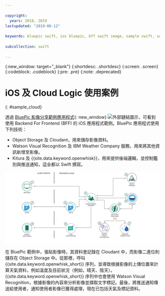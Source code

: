 ```yaml
---

copyright:
  years: 2018, 2019
lastupdated: "2019-06-12"

keywords: bluepic swift, ios bluepic, bff swift image, sample swift, swift example bff

subcollection: swift

---
```


{:new_window: target="_blank"}
{:shortdesc: .shortdesc}
{:screen: .screen}
{:codeblock: .codeblock}
{:pre: .pre}
{:note: .deprecated}

# iOS 及 Cloud Logic 使用案例
{: #sample_cloud}

透過 [BluePic 影像分享範例應用程式](https://github.com/IBM/BluePic){: new_window} ![外部鏈結圖示](../../icons/launch-glyph.svg "外部鏈結圖示")，可看到使用 Backend For Frontend (BFF) 的 iOS 應用程式範例。BluePic 應用程式使用下列技術：

* Object Storage 及 Cloudant，用來儲存影像資料。
* Watson Visual Recognition 及 IBM Weather Company 服務，用來將其他資訊新增至影像。
* Kitura 及 {{site.data.keyword.openwhisk}}，用來提供後端邏輯，並控制鑑別與推送通知，這全都以 Swift 撰寫。

![BluePic](images/cloudlogic.png "BluePic 流程")

在 BluePic 範例中，張貼影像時，其資料會記錄在 Cloudant 中，而影像二進位則儲存在 Object Storage 中。從那裡，呼叫 {{site.data.keyword.openwhisk_short}} 序列，並導致根據影像的上傳位置來計算天氣資料，例如溫度及目前狀況（例如，晴天、陰天）。{{site.data.keyword.openwhisk_short}} 序列中也會使用 Watson Visual Recognition，根據影像的內容來分析影像並擷取文字標記。最後，將推送通知傳送給使用者，通知使用者影像已獲得處理，現在已包括天氣及標記資料。
